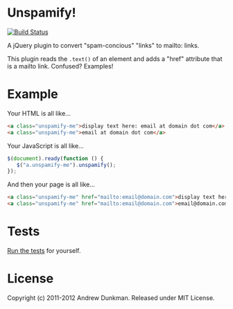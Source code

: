 # Unspamify!
[![Build Status](https://secure.travis-ci.org/adunkman/unspamify.png?branch=master)](https://travis-ci.org/adunkman/unspamify)

A jQuery plugin to convert "spam-concious" "links" to mailto: links.

This plugin reads the `.text()` of an element and adds a "href" attribute that is a mailto link. Confused? Examples!

# Example
Your HTML is all like...
```html
<a class="unspamify-me">display text here: email at domain dot com</a>
<a class="unspamify-me">email at domain dot com</a>
```

Your JavaScript is all like...
```javascript
$(document).ready(function () {
   $("a.unspamify-me").unspamify();
});
```

And then your page is all like...
```html
<a class="unspamify-me" href="mailto:email@domain.com">display text here</a>
<a class="unspamify-me" href="mailto:email@domain.com">email@domain.com</a>
```

# Tests
[Run the tests](http://adunkman.github.com/unspamify/test/runner.html) for yourself.

# License
Copyright (c) 2011-2012 Andrew Dunkman. Released under MIT License.
